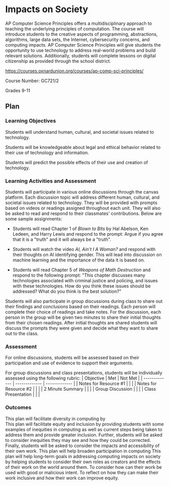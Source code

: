 # Impacts on Society

<!Describe your course including the name, description, and grade level. Broadly explain how this document details how you plan to incorporate issues of computing impacts on society in your course>

AP Computer Science Principles offers a multidisciplinary approach to teaching the underlying principles of computation. The course will introduce students to the creative aspects of programming, abstractions, algorithms, large data sets, the Internet, cybersecurity concerns, and computing impacts. AP Computer Science Principles will give students the opportunity to use technology to address real-world problems and build relevant solutions. Additionally, students will complete lessons on digital citizenship as provided through the school district.

https://courses.oxnardunion.org/courses/ap-comp-sci-principles/

Course Number: GC721/2 

Grades 9-11

## Plan

### Learning Objectives

<!Describe the learning objectives for the class that relate to social impacts. Consider using Bloom's Taxonomy to identify the types of cognitive and/or affective outcomes (and their associated verbs): https://bloomstaxonomy.net/>

Students will understand human, cultural, and societal issues related to technology. 

Students will be knowledgeable about legal and ethical behavior related to their use of technology and information.

Students will predict the possible effects of their use and creation of technology.


### Learning Activities and Assessment

<!Describe the learning activities and how they will be incorporated into the class. For example, will they include class discussion, written reports, homework, or exams? Will the activity be a one-time lesson or used multiple times in class?>

Students will participate in various online discussions through the canvas platform. Each discussion topic will address different human, cultural, and societal issues related to technology. They will be provided with prompts based on videos or readings assigned throughout each unit. They will also be asked to read and respond to their classmates' contributions. Below are some sample assignments:
    
   - Students will read Chapter 1 of *Blown to Bits* by Hal Abelson, Ken Ledeen, and Harry Lewis and respond to the prompt: Argue if you agree that it is a "truth" and it will always be a "truth".

   - Students will watch the video *AI, Ain't I A Woman?* and respond with their thoughts on AI identifying gender. This will lead into discussion on machine learning and the importance of the data it is based on.

  - Students will read Chapter 5 of *Weapons of Math Destruction* and respond to the following prompt: "This chapter discusses many technologies associated with criminal justice and policing, and issues with these technologies. How do you think these issues should be addressed? What do you think is the best solution?"

Students will also participate in group discussions during class to share out their findings and conclusions based on their readings. Each person will complete their choice of readings and take notes. For the discussion, each person in the group will be given two minutes to share their initial thoughts from their chosen readings. After initial thoughts are shared students will discuss the prompts they were given and decide what they want to share out to the class. 

### Assessment
<!Describe how you plan to assess the learning objectives described above.>

For online discussions, students will be assessed based on their participation and use of evidence to support their arguments.

For group discussions and class presentations, students will be individually assessed using the following rubric:
| Objective  | Met | Not Met |
| ------------- | ------------- | ------------- |
| Notes for Resource #1  |   |   |
| Notes for Resource #2  |   |   |
| 2 Minute Summary  |   |   |
| Group Discussion  |   |   |
| Class Presentation |  |  |

### Outcomes

<!Describe how your plan will facilitate diversity/equity/inclusion and help broadening participation in computing. Also describe how the course plan will help long-term goals in addressing computing impacts on society.>

This plan will facilitate diversity in computing by  
This plan will facilitate equity and inclusion by providing students with some examples of inequities in computing as well as current steps being taken to address them and provide greater inclusion. Further, students will be asked to consider inequities they may see and how they could be corrected. Finally, students will be asked to consider the impacts and accessibility of their own work.
This plan will help broaden participation in computing
This plan will help long-term goals in addressing computing impacts on society by helping students to consider their own roles as creators and the effects of their work on the world around them. To consider how can their work be used with good or malicious intent. To reflect on how they can make their work inclusive and how their work can improve equity. 
